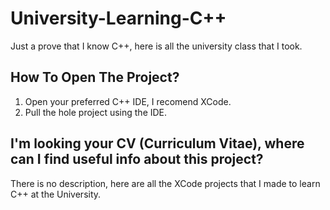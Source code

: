 # University-Learning-C++
Just a prove that I know C++, here is all the university class that I took.

## How To Open The Project?
1. Open your preferred C++ IDE, I recomend XCode.
2. Pull the hole project using the IDE.

## I'm looking your CV (Curriculum Vitae), where can I find useful info about this project?
There is no description, here are all the XCode projects that I made to learn C++ at the University.
